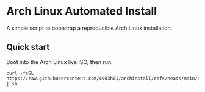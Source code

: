 # Arch Linux Automated Install

A simple script to bootstrap a reproducible Arch Linux installation.

## Quick start

Boot into the Arch Linux live ISO, then run:

```
curl -fsSL https://raw.githubusercontent.com/c0d3h01/archinstall/refs/heads/main/install.sh | sh
```

